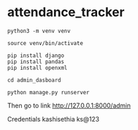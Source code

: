 # attendance_tracker

``` 
python3 -m venv venv

source venv/bin/activate

pip install django
pip install pandas
pip install openxml

cd admin_dasboard

python manage.py runserver

 ```

 Then go to link
 http://127.0.0.1:8000/admin

 Credentials
 kashisethia
 ks@123
